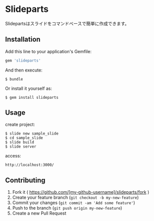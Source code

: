# Slideparts

Slidepartsはスライドをコマンドベースで簡単に作成できます。

## Installation

Add this line to your application's Gemfile:

```ruby
gem 'slideparts'
```

And then execute:

    $ bundle

Or install it yourself as:

    $ gem install slideparts

## Usage

create project:

    $ slide new sample_slide
    $ cd sample_slide
    $ slide build
    $ slide server
    
access:

    http://localhost:3000/

## Contributing

1. Fork it ( https://github.com/[my-github-username]/slideparts/fork )
2. Create your feature branch (`git checkout -b my-new-feature`)
3. Commit your changes (`git commit -am 'Add some feature'`)
4. Push to the branch (`git push origin my-new-feature`)
5. Create a new Pull Request
